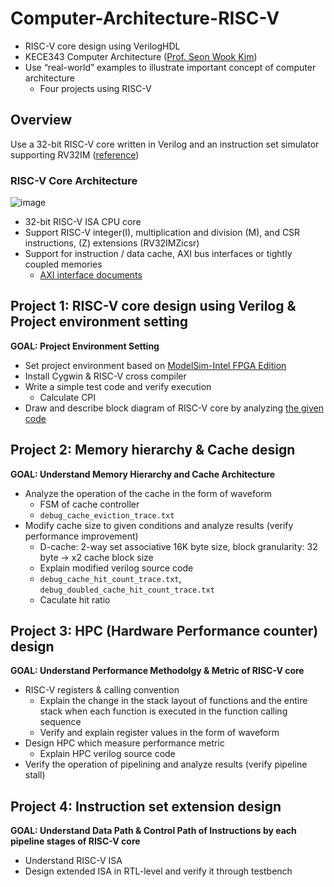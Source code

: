 # Computer-Architecture-RISC-V
* RISC-V core design using VerilogHDL
* KECE343 Computer Architecture ([Prof. Seon Wook Kim](http://compiler.korea.ac.kr/?_ga=2.194478564.854245486.1646472198-316617093.1632121575))
* Use “real-world” examples to illustrate important concept of computer architecture
  * Four projects using RISC-V

## Overview
Use a 32-bit RISC-V core written in Verilog and an instruction set simulator supporting RV32IM ([reference](https://github.com/ultraembedded/riscv))
<br>

### RISC-V Core Architecture
![image](https://user-images.githubusercontent.com/37537248/156884274-9fe0f9ec-cccb-4a1e-9690-0c7d6edd57ae.png)
* 32-bit RISC-V ISA CPU core
* Support RISC-V integer(I), multiplication and division (M), and CSR instructions, (Z) extensions (RV32IMZicsr)
* Support for instruction / data cache, AXI bus interfaces or tightly coupled memories
  * [AXI interface documents](https://www.xilinx.com/support/documentation/ip_documentation/ug761_axi_reference_guide.pdf)

## Project 1: RISC-V core design using Verilog & Project environment setting
**GOAL: Project Environment Setting**
* Set project environment based on [ModelSim-Intel FPGA Edition](https://www.intel.co.kr/content/www/kr/ko/software/programmable/quartus-prime/model-sim.html)
* Install Cygwin & RISC-V cross compiler
* Write a simple test code and verify execution
  * Calculate CPI
* Draw and describe block diagram of RISC-V core by analyzing [the given code](https://github.com/ultraembedded/riscv)

## Project 2: Memory hierarchy & Cache design
**GOAL: Understand Memory Hierarchy and Cache Architecture**
* Analyze the operation of the cache in the form of waveform
  * FSM of cache controller
  * `debug_cache_eviction_trace.txt`
* Modify cache size to given conditions and analyze results (verify performance improvement)
  * D-cache: 2-way set associative 16K byte size, block granularity: 32 byte -> x2 cache block size
  * Explain modified verilog source code
  * `debug_cache_hit_count_trace.txt`, `debug_doubled_cache_hit_count_trace.txt`
  * Caculate hit ratio

## Project 3: HPC (Hardware Performance counter) design
**GOAL: Understand Performance Methodolgy & Metric of RISC-V core**
* RISC-V registers & calling convention
  * Explain the change in the stack layout of functions and the entire stack when each function is executed in the function calling sequence
  * Verify and explain register values in the form of waveform
* Design HPC which measure performance metric
  * Explain HPC verilog source code
* Verify the operation of pipelining and analyze results (verify pipeline stall)

## Project 4: Instruction set extension design
**GOAL: Understand Data Path & Control Path of Instructions by each pipeline stages of RISC-V core**
* Understand RISC-V ISA
* Design extended ISA in RTL-level and verify it through testbench
